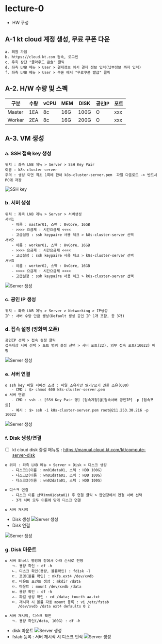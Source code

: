 # lecture-0
- HW 구성

## A-1 kt cloud 계정 생성, 무료 쿠폰 다운
```
a. 회원 가입
b. https://cloud.kt.com 접속, 로그인
c. 우측 상단 "클라우드 콘솔" 클릭
d. 좌측 LNB 메뉴 > User > 결제정보 에서 결제 정보 입력(납부정보 까지 입력)
f. 좌측 LNB 메뉴 > User > 쿠폰 에서 "무료쿠폰 발급" 클릭
```

## A-2. H/W 수량 및 스펙

|구분    |  수량   |  vCPU     |  MEM       |  DISK  | 공인IP |   포트              |
|-------|--------|-----------|------------|--------|-------|--------------------|
|Master | 1EA    | 8c        | 16G        |  100G  |    O  |     xxx            |
|Worker | 2EA    | 8c        | 16G        |  200G  |    O  |     xxx            |


## A-3. VM 생성

### a. SSH 접속 key 생성 
```   
위치 : 좌측 LNB 메뉴 > Server > SSH Key Pair
이름 : k8s-cluster-server
주의 : 생성 되면 최초 1회에 한해 k8s-cluster-server.pem  파일 다운로드 -> 반드시 PC에 저장
```
![SSH key](/lecture0/img/lecture0-sshkey.png)

### b. 서버 생성
```   
위치 : 좌측 LNB 메뉴 > Server > 서버생성
서버1  
   - 이름 : master01, 스펙 : 8vCore, 16GB
   - >>>> 요금제 : 시간요금제 <<<<
   - 고급설정 : ssh keypaire 사용 체크 > k8s-cluster-server 선택
서버2  
   - 이름 : worker01, 스펙 : 8vCore, 16GB
   - >>>> 요금제 : 시간요금제 <<<<
   - 고급설정 : ssh keypaire 사용 체크 > k8s-cluster-server 선택 
서버3  
   - 이름 : worker02, 스펙 : 8vCore, 16GB
   - >>>> 요금제 : 시간요금제 <<<<
   - 고급설정 : ssh keypaire 사용 체크 > k8s-cluster-server 선택        
```
![Server 생성](/lecture0/img/lecture0-master01.png)

### c. 공인 IP 생성
```    
위치 : 좌측 LNB 메뉴 > Server > Networking > IP생성
IP : 서버 수량 만큼 생성(Default 생성 공인 IP 1개 포함, 총 3개)
```       

### d. 접속 설정 (방화벽 오픈)
```    
공인IP 선택 > 접속 설정 클릭 
접속대상 서버 선택 > 포트 범위 설정 선택 > 서버 포트(22), 외부 접속 포트(10022) 매핑
```
![Server 생성](/lecture0/img/lecture0-networking.png)

### e. 서버 연결
```    
o ssh key 파일 퍼미션 조정 : 파일 소유자만 읽기/쓰기 권한 소유(600)
   - CMD : $> chmod 600 k8s-cluster-server.pem
o 서버 연결
   - CMD : ssh -i [SSH Key Pair 명] [접속계정]@[접속서버 공인IP] -p [접속포트]
   - 예시 : $> ssh -i k8s-cluster-server.pem root@211.253.30.216 -p 10022
```
![Server 생성](/lecture0/img/lecture0-server-conn.png)

### f. Disk 생성/연결
- [ ] kt cloud disk 증설 매뉴얼 : https://manual.cloud.kt.com/kt/compute-server-disk   
```    
o 위치 : 좌측 LNB 메뉴 > Server > Disk > 디스크 생성
   - 디스크1(이름 : mn01data01, 스펙 : HDD 100G)
   - 디스크2(이름 : wn01data01, 스펙 : HDD 100G) 
   - 디스크3(이름 : wn02data01, 스펙 : HDD 100G) 

o 디스크 연결
   - 디스크 이름 선택(mn01data01) 후 연결 클릭 > 팝업창에서 연결 서버 선택 
   - 3개 서버 모두 이름에 맞게 디스크 연결

o 서버 재시작   
```
- Disk 생성
![Server 생성](/lecture0/img/lecture0-disk-create.png)
- Disk 연결

![Server 생성](/lecture0/img/lecture0-disk-conn.png)

### g. Disk 마운트
```    
o 서버 Shell 명령어 창에서 아래 순서로 진행
   ㄱ. 용량 확인 : df -h
   ㄴ. 디스크 확인(용량, 볼륨확인) : fdisk -l
   ㄷ. 포멧(볼륨 확인) : mkfs.ext4 /dev/xvdb
   ㄹ. 마운트 포인트 생성 : mkdir /data
   ㅁ. 마운트 : mount /dev/xvdb /data 
   ㅂ. 용량 확인 : df -h
   ㅅ. 파일 생성 확인 : cd /data; toucth aa.txt
   ㅇ. 재시작 시 볼륨 자동 mount 등록 : vi /etc/fstab 
      /dev/xvdb /data ext4 defaults 0 2

o 서버 재시작, 디스크 확인
   ㄱ. 용량 확인(/data, 100G) : df -h  
```
- disk 마운트
![Server 생성](/lecture0/img/lecture0-disk-mount.png)
- fstab 등록 : 서버 재시작 시 디스크 인식
![Server 생성](/lecture0/img/lecture0-disk-fstab.png)